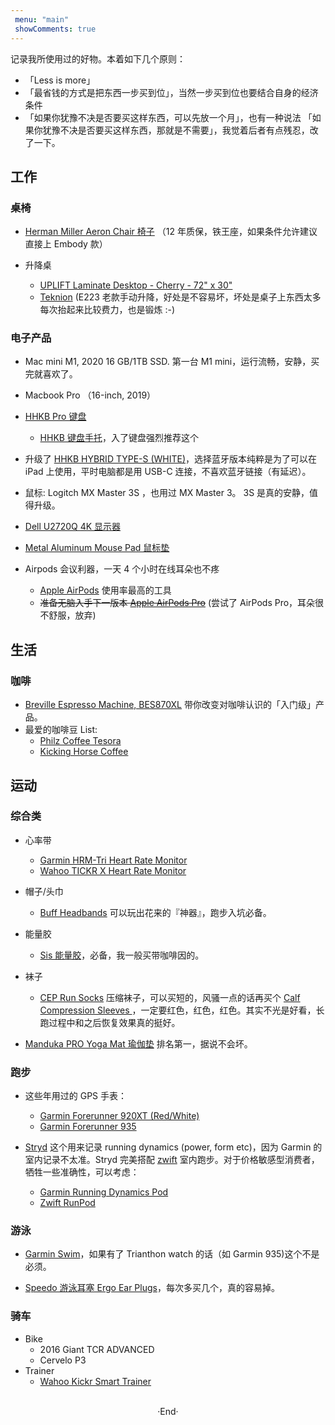 ```yaml
---
 menu: "main"
 showComments: true
---
```


记录我所使用过的好物。本着如下几个原则：
-  「Less is more」
-  「最省钱的方式是把东西一步买到位」，当然一步买到位也要结合自身的经济条件
-  「如果你犹豫不决是否要买这样东西，可以先放一个月」，也有一种说法 「如果你犹豫不决是否要买这样东西，那就是不需要」，我觉着后者有点残忍，改了一下。


## 工作

### 桌椅

- [Herman Miller Aeron Chair 椅子](https://amzn.to/2XJILXN) （12 年质保，铁王座，如果条件允许建议直接上 Embody 款）

-  升降桌
   -  [UPLIFT Laminate Desktop - Cherry - 72" x 30"](https://www.upliftdesk.com/uplift-v2-laminate-standing-desk/)
   -  [Teknion](https://www.teknion.com/ca/products/landing-pages/sit-stand) (E223 老款手动升降，好处是不容易坏，坏处是桌子上东西太多每次抬起来比较费力，也是锻炼 :-)
  

### 电子产品

- Mac mini M1, 2020 16 GB/1TB SSD. 第一台 M1 mini，运行流畅，安静，买完就喜欢了。

- Macbook Pro （16-inch, 2019）

- [HHKB Pro 键盘](https://amzn.to/2ZhrTtR)
  - [HHKB 键盘手托](https://amzn.to/3bIQg64)，入了键盘强烈推荐这个

- 升级了 [HHKB HYBRID TYPE-S (WHITE)](https://fujitsuscannerstore.com/cg01000-300901/)，选择蓝牙版本纯粹是为了可以在 iPad 上使用，平时电脑都是用 USB-C 连接，不喜欢蓝牙链接（有延迟）。

- 鼠标: Logitch MX Master 3S ，也用过 MX Master 3。 3S 是真的安静，值得升级。

- [Dell U2720Q 4K 显示器](https://amzn.to/3bIxSui)

- [Metal Aluminum Mouse Pad 鼠标垫](https://amzn.to/3dW6OsS) 

- Airpods 会议利器，一天 4 个小时在线耳朵也不疼
  - [Apple AirPods](https://amzn.to/3dZ2l8I) 使用率最高的工具
  - ~~准备无脑入手下一版本 [Apple AirPods Pro](https://amzn.to/2Zi8SaI)~~ (尝试了 AirPods Pro，耳朵很不舒服，放弃)


## 生活

### 咖啡

- [Breville Espresso Machine, BES870XL](https://amzn.to/2TiBOvg) 带你改变对咖啡认识的「入门级」产品。
- 最爱的咖啡豆 List: 
  - [Philz Coffee Tesora](https://amzn.to/2XcZ6Uz)
  - [Kicking Horse Coffee](https://amzn.to/2TitRWK)

## 运动

### 综合类

- 心率带
  - [Garmin HRM-Tri Heart Rate Monitor](https://amzn.to/2ZiozhQ)
  - [Wahoo TICKR X Heart Rate Monitor ](https://amzn.to/3cPFaxx)

- 帽子/头巾
  - [Buff Headbands](https://amzn.to/2Ak4MUV) 可以玩出花来的『神器』，跑步入坑必备。

- 能量胶
  - [Sis 能量胶](https://amzn.to/2TSlpOg)，必备，我一般买带咖啡因的。

- 袜子 
  - [CEP Run Socks](https://amzn.to/2TUa7Jz) 压缩袜子，可以买短的，风骚一点的话再买个 [Calf Compression Sleeves ](https://amzn.to/2ZQLxNk)，一定要红色，红色，红色。其实不光是好看，长跑过程中和之后恢复效果真的挺好。

- [Manduka PRO Yoga Mat 瑜伽垫](https://amzn.to/2MdoUKW) 排名第一，据说不会坏。

### 跑步
- 这些年用过的 GPS 手表：
  - [Garmin Forerunner 920XT (Red/White)](https://amzn.to/2ZRQnKr)
  - [Garmin Forerunner 935](https://amzn.to/2LHCaY2)

- [Stryd](https://www.stryd.com/) 这个用来记录 running dynamics (power, form etc)，因为 Garmin 的室内记录不太准。Stryd 完美搭配 [zwift](https://zwift.com/) 室内跑步。对于价格敏感型消费者，牺牲一些准确性，可以考虑：
  - [Garmin Running Dynamics Pod](https://amzn.to/2ZS7yvl)
  - [Zwift RunPod](https://amzn.to/2XMnlcw)

### 游泳
- [Garmin Swim](https://amzn.to/2XjnJiy)，如果有了 Trianthon watch 的话（如 Garmin 935)这个不是必须。

- [Speedo 游泳耳塞 Ergo Ear Plugs](https://amzn.to/2Tkb7pS)，每次多买几个，真的容易掉。

### 骑车
- Bike
  - 2016 Giant TCR ADVANCED
  - Cervelo P3
- Trainer
  - [Wahoo Kickr Smart Trainer](https://www.wahoofitness.com/devices/bike-trainers/wahoo-kickr-powertrainer)

<br>
<center>  ·End·  </center>